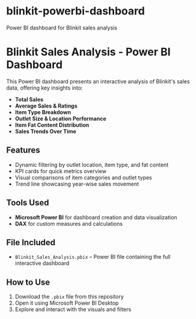 # blinkit-powerbi-dashboard
Power BI dashboard for Blinkit sales analysis


# Blinkit Sales Analysis - Power BI Dashboard

This Power BI dashboard presents an interactive analysis of Blinkit's sales data, offering key insights into:

- **Total Sales**
- **Average Sales & Ratings**
- **Item Type Breakdown**
- **Outlet Size & Location Performance**
- **Item Fat Content Distribution**
- **Sales Trends Over Time**

## Features

- Dynamic filtering by outlet location, item type, and fat content
- KPI cards for quick metrics overview
- Visual comparisons of item categories and outlet types
- Trend line showcasing year-wise sales movement

## Tools Used

- **Microsoft Power BI** for dashboard creation and data visualization
- **DAX** for custom measures and calculations

## File Included

- `Blinkit_Sales_Analysis.pbix` – Power BI file containing the full interactive dashboard

## How to Use

1. Download the `.pbix` file from this repository
2. Open it using Microsoft Power BI Desktop
3. Explore and interact with the visuals and filters

